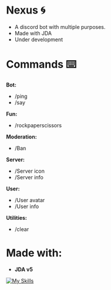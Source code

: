 # Nexus 🌀
- A discord bot with multiple purposes.
- Made with JDA 
- Under development

# Commands ⌨️
**Bot:**
- /ping
- /say

**Fun:**
- /rockpaperscissors

**Moderation:**
- /Ban

**Server:**
- /Server icon
- /Server info

**User:**
- /User avatar
- /User info

**Utilities:**
- /clear

# Made with:
- **JDA v5**

[![My Skills](https://skillicons.dev/icons?i=idea,java)](https://skillicons.dev)
